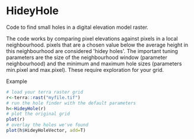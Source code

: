 # HideyHole

Code to find small holes in a digital elevation model raster.

The code works by comparing pixel elevations against pixels in a local neighbourhood. pixels that are a chosen value below the average height in this neighbourhood are considered 'hidey holes'. The important tuning parameters are the size of the neighbourhood window (parameter neighbourhood) and the minimum and maximum hole sizes (parameters min.pixel and max.pixel).  These require exploration for your grid.

Example
```r
# load your terra raster grid
r<-terra::rast("myfile.tif")
# run the hole finder with the default parameters
h<-HideyHole(r)
# plot the original grid
plot(r)
# overlay the holes we've found
plot(h$HideyHoleVector, add=T)
```
